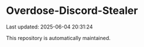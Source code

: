 # Overdose-Discord-Stealer

Last updated: 2025-06-04 20:31:24

This repository is automatically maintained.

